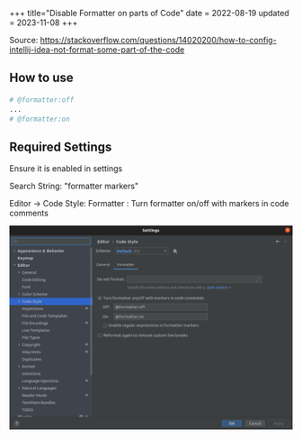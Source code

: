 +++
title="Disable Formatter on parts of Code"
date = 2022-08-19
updated = 2023-11-08
+++

Source: <https://stackoverflow.com/questions/14020200/how-to-config-intellij-idea-not-format-some-part-of-the-code>

## How to use

```python
# @formatter:off
...
# @formatter:on
```

## Required Settings

Ensure it is enabled in settings

Search String: "formatter markers"

Editor -> Code Style: Formatter : Turn formatter on/off with markers in code comments

![Screen Shot](scrshot.png)

